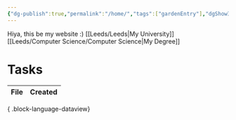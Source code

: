 ```yaml
---
{"dg-publish":true,"permalink":"/home/","tags":["gardenEntry"],"dgShowInlineTitle":true}
---
```


Hiya, this be my website :)
[[Leeds/Leeds\|My University]]
[[Leeds/Computer Science/Computer Science\|My Degree]]


# Tasks
| File | Created |
| ---- | ------- |

{ .block-language-dataview}